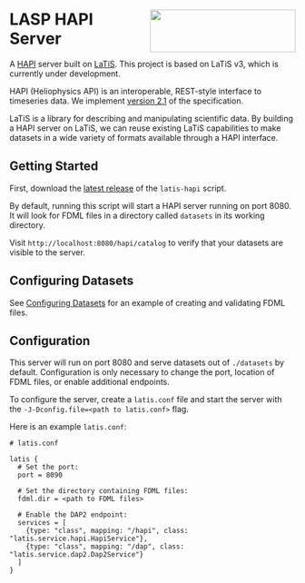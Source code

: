 # <img align="right" src="https://lasp.colorado.edu/media/projects/lasp/images/logo/2012/color/lasp-logo.color.transp-bg.small.png" height="75" width="256"/> LASP HAPI Server

A [HAPI][hapi] server built on [LaTiS][latis]. This project is based
on LaTiS v3, which is currently under development.

HAPI (Heliophysics API) is an interoperable, REST-style interface to
timeseries data. We implement [version 2.1][hapi2] of the
specification.

LaTiS is a library for describing and manipulating scientific data. By
building a HAPI server on LaTiS, we can reuse existing LaTiS
capabilities to make datasets in a wide variety of formats available
through a HAPI interface.

[hapi]: https://hapi-server.github.io/
[hapi2]: https://github.com/hapi-server/data-specification/blob/master/hapi-2.1.0/HAPI-data-access-spec-2.1.0.md
[latis]: https://github.com/latis-data/latis3

## Getting Started

First, download the [latest release][releases] of the `latis-hapi`
script.

By default, running this script will start a HAPI server running on
port 8080. It will look for FDML files in a directory called
`datasets` in its working directory.

Visit `http://localhost:8080/hapi/catalog` to verify that your
datasets are visible to the server.

[releases]: https://github.com/lasp/hapi-server/releases

## Configuring Datasets

See [Configuring Datasets](docs/configuring-datasets.md) for an
example of creating and validating FDML files.

## Configuration

This server will run on port 8080 and serve datasets out of
`./datasets` by default. Configuration is only necessary to change the
port, location of FDML files, or enable additional endpoints.

To configure the server, create a `latis.conf` file and start the
server with the `-J-Dconfig.file=<path to latis.conf>` flag.

Here is an example `latis.conf`:

```
# latis.conf

latis {
  # Set the port:
  port = 8090

  # Set the directory containing FDML files:
  fdml.dir = <path to FDML files>

  # Enable the DAP2 endpoint:
  services = [
    {type: "class", mapping: "/hapi", class: "latis.service.hapi.HapiService"},
    {type: "class", mapping: "/dap", class: "latis.service.dap2.Dap2Service"}
  ]
}
```
